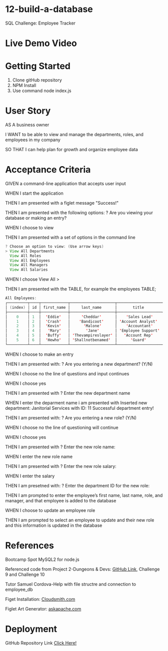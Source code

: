 # 12-build-a-database
SQL Challenge: Employee Tracker

# Live Demo Video


# Getting Started

1. Clone gitHub repository
2. NPM Install
3. Use command node index.js


# User Story

AS A business owner

I WANT to be able to view and manage the departments, roles, and employees in my company

SO THAT I can help plan for growth and organize employee data

# Acceptance Criteria

GIVEN a command-line application that accepts user input

WHEN I start the application

THEN I am presented with a figlet message "Success!"

THEN I am presented with the following options: ? Are you viewing your database or making an entry? 

WHEN I choose to view 

THEN I am presented with a set of options in the command line

```java
? Choose an option to view: (Use arrow keys)
> View All Departments
  View All Roles
  View All Employees
  View All Managers
  View All Salaries
```

WHEN I choose View All <TABLE CHOICE>> 

THEN I am presented with the TABLE, for example the employees TABLE;

```java
All Employees:
┌─────────┬────┬────────────┬────────────────────┬────────────────────┬──────────┬────────────────────┐
│ (index) │ id │ first_name │     last_name      │       title        │  salary  │    manager_name    │
├─────────┼────┼────────────┼────────────────────┼────────────────────┼──────────┼────────────────────┤
│    0    │ 1  │  'Eddie'   │     'Cheddar'      │    'Sales Lead'    │ '100000' │ 'Chance TheRapper' │
│    1    │ 2  │  'Crash'   │    'Bandicoot'     │ 'Account Analyst'  │ '50000'  │    'Joe Biden'     │
│    2    │ 3  │  'Kevin'   │      'Malone'      │    'Accountant'    │ '60000'  │   'Bart Simpson'   │
│    3    │ 4  │   'Mary'   │       'Jane'       │ 'Employee Support' │ '60000'  │    'Snow White'    │
│    4    │ 5  │  'Buffy'   │ 'Thevampireslayer' │   'Account Rep'    │ '70000'  │   'Busta Rhymes'   │
│    5    │ 6  │  'Hewho'   │ 'Shallnotbenamed'  │      'Guard'       │ '40000'  │  'Stewie Griffin'  │
└─────────┴────┴────────────┴────────────────────┴────────────────────┴──────────┴────────────────────┘

```

WHEN I choose to make an entry

THEN I am presented with: ? Are you entering a new department? (Y/N)

WHEN I choose no the line of questions and input continues

WHEN I choose yes 

THEN I am presented with ? Enter the new department name

WHEN I enter the deparment name i am presented with Inserted new department: Janitorial Services with ID: 11
Successful department entry!

THEN I am presented with: ? Are you entering a new role? (Y/N)

WHEN I choose no the line of questioning will continue

WHEN I choose yes 

THEN I am presented with ? Enter the new role name:

WHEN I enter the new role name

THEN I am presented with ? Enter the new role salary:

WHEN I enter the salary

THEN I am presetned with: ? Enter the department ID for the new role:

THEN I am prompted to enter the employee’s first name, last name, role, and manager, and that employee is added to the database

WHEN I choose to update an employee role

THEN I am prompted to select an employee to update and their new role and this information is updated in the database

# References 

Bootcamp Spot MySQL2 for node.js

Referenced code from Project 2-Dungeons & Devs: [GitHub Link](https://github.com/Maximilian93B/DungeonsAndDevs.git), Challenge 9 and Challenge 10

Tutor Samuel Cordova-Help with file structre and connection to employee_db

Figet Installation: [Cloudsmith.com](https://cloudsmith.com/navigator/npm/figlet?source=infosec-jobs.com&utm_term=&utm_campaign=&utm_source=google&utm_medium=cpc&hsa_acc=2785245595&hsa_cam=20960539431&hsa_grp=&hsa_ad=&hsa_src=x&hsa_tgt=&hsa_kw=&hsa_mt=&hsa_net=adwords&hsa_ver=3&gad_source=2&gclid=CjwKCAiA0PuuBhBsEiwAS7fsNWWi1hbv-sETlRUKu6WEwwsq3gBUYMxYA7ixmYlnZNLH4yIsyquGshoCl_YQAvD_BwE)

Figlet Art Generator: [askapache.com](https://www.askapache.com/online-tools/figlet-ascii/)

# Deployment

GitHub Repository Link [Click Here!](https://)